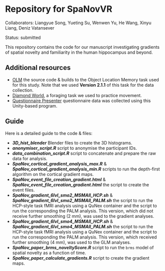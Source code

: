 # Repository for SpaNovVR
Collaborators: Liangyue Song, Yueting Su, Wenwen Yu, He Wang, Xinyu Liang, Deniz Vatansever

Status: submitted

This repository contains the code for our manuscript investigating gradients of spatial novelty and familiarity in the human hippocampus and beyond.

## Additional resources
- [OLM](https://github.com/JAQuent/Object-Location-Memory-Task) the source code & builds to the Object Location Memory task used for this study. Note that we used **Version 2.1.1** of this task for the data collection.
- [Diamond World](https://github.com/JAQuent/DiamondWorld), a foraging task we used to practice movement.
- [Questionnaire Presenter](https://github.com/JAQuent/Questionnaire-Presenter) questionnaire data was collected using this Unity-based program.


## Guide
Here is a detailed guide to the code & files:

- ***3D_hist_blender*** Blender files to create the 3D histograms.
- ***anonymiser_script.R*** script to anonymise the participant IDs.
- ***data_combination_script.R*** script to concatenate and prepare the raw data for analysis.
- ***SpaNov_cortical_gradient_analysis_max.R*** & ***SpaNov_cortical_gradient_analysis_min.R*** scripts to run the depth-first algorithm on the cortical gradient maps.
- ***SpaNov_event_file_creation_gradient.html*** & ***SpaNov_event_file_creation_gradient.html*** the script to create the event files.
- ***SpaNov_gradient_6lvl_smo2_MSMAll_HCP.sh*** &  ***SpaNov_gradient_6lvl_smo2_MSMAll_PALM.sh*** the script to run the HCP-style task fMRI analysis using a QuNex container and the script to run the corresponding the PALM analysis. This version, which did not receive further smoothing (2 mm), was used to the gradient analyses.
- ***SpaNov_gradient_6lvl_smo4_MSMAll_HCP.sh*** &  ***SpaNov_gradient_6lvl_smo4_MSMAll_PALM.sh*** the script to run the HCP-style task fMRI analysis using a QuNex container and the script to run the corresponding the PALM analysis. This version, which received further smoothing (4 mm), was used to the GLM analyses.
- ***SpaNov_paper_brms_noveltyScore.R*** script to run the `brms` model of spatial novelty as a function of time.
- ***SpaNov_paper_calculate_gradients.R*** script to create the gradient maps.